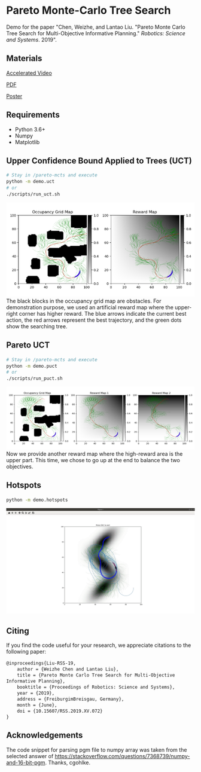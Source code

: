 # Pareto Monte-Carlo Tree Search
Demo for the paper "Chen, Weizhe, and Lantao Liu. "Pareto Monte Carlo Tree Search for Multi-Objective Informative Planning." *Robotics: Science and Systems*. 2019".

## Materials
[Accelerated Video](https://youtu.be/mdtgHT2yaU8)

[PDF](http://www.roboticsproceedings.org/rss15/p72.pdf)

[Poster](./media/poster.pdf)

## Requirements
* Python 3.6+
* Numpy
* Matplotlib

## Upper Confidence Bound Applied to Trees (UCT)
```bash
# Stay in /pareto-mcts and execute
python -m demo.uct
# or
./scripts/run_uct.sh
```
![uct](./media/uct.png)
The black blocks in the occupancy grid map are obstacles.
For demonstration purpose, we used an artificial reward map where the upper-right corner has higher reward.
The blue arrows indicate the current best action, the red arrows represent the best trajectory, and the green dots show the searching tree.

## Pareto UCT
```bash
# Stay in /pareto-mcts and execute
python -m demo.puct
# or
./scripts/run_puct.sh
```
![puct](./media/puct.png)
Now we provide another reward map where the high-reward area is the upper part.
This time, we chose to go up at the end to balance the two objectives.

## Hotspots

```bash
python -m demo.hotspots
```

![puct](./media/hotspots.gif)

## Citing
If you find the code useful for your research, we appreciate citations to the following paper:
```
@inproceedings{Liu-RSS-19, 
    author = {Weizhe Chen and Lantao Liu}, 
    title = {Pareto Monte Carlo Tree Search for Multi-Objective Informative Planning}, 
    booktitle = {Proceedings of Robotics: Science and Systems}, 
    year = {2019}, 
    address = {FreiburgimBreisgau, Germany}, 
    month = {June}, 
    doi = {10.15607/RSS.2019.XV.072} 
} 
```

## Acknowledgements
The code snippet for parsing pgm file to numpy array was taken from the selected answer of https://stackoverflow.com/questions/7368739/numpy-and-16-bit-pgm. Thanks, cgohlke.
